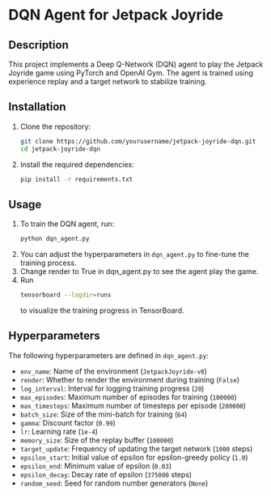 # DQN Agent for Jetpack Joyride

## Description
This project implements a Deep Q-Network (DQN) agent to play the Jetpack Joyride game using PyTorch and OpenAI Gym. The agent is trained using experience replay and a target network to stabilize training.

## Installation
1. Clone the repository:
    ```sh
    git clone https://github.com/yourusername/jetpack-joyride-dqn.git
    cd jetpack-joyride-dqn
    ```
2. Install the required dependencies:
    ```sh
    pip install -r requirements.txt
    ```

## Usage
1. To train the DQN agent, run:
    ```sh
    python dqn_agent.py
    ```
2. You can adjust the hyperparameters in `dqn_agent.py` to fine-tune the training process.
3. Change render to True in dqn_agent.py to see the agent play the game.
4. Run 
    ```sh
    tensorboard --logdir=runs
    ```
    to visualize the training progress in TensorBoard.
## Hyperparameters
The following hyperparameters are defined in `dqn_agent.py`:

- `env_name`: Name of the environment (`JetpackJoyride-v0`)
- `render`: Whether to render the environment during training (`False`)
- `log_interval`: Interval for logging training progress (`20`)
- `max_episodes`: Maximum number of episodes for training (`100000`)
- `max_timesteps`: Maximum number of timesteps per episode (`200000`)
- `batch_size`: Size of the mini-batch for training (`64`)
- `gamma`: Discount factor (`0.99`)
- `lr`: Learning rate (`1e-4`)
- `memory_size`: Size of the replay buffer (`100000`)
- `target_update`: Frequency of updating the target network (`1000` steps)
- `epsilon_start`: Initial value of epsilon for epsilon-greedy policy (`1.0`)
- `epsilon_end`: Minimum value of epsilon (`0.03`)
- `epsilon_decay`: Decay rate of epsilon (`375000` steps)
- `random_seed`: Seed for random number generators (`None`)

